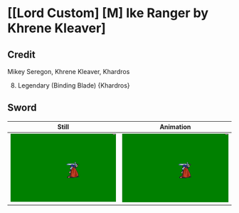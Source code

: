 # [\[Lord Custom\] \[M\] Ike Ranger by Khrene Kleaver]

## Credit

Mikey Seregon, Khrene Kleaver, Khardros

8. Legendary (Binding Blade) {Khardros}
	
## Sword

| Still | Animation |
| :---: | :-------: |
| ![Sword still](./Sword_000.png) | ![Sword animation](./Sword.gif) |

